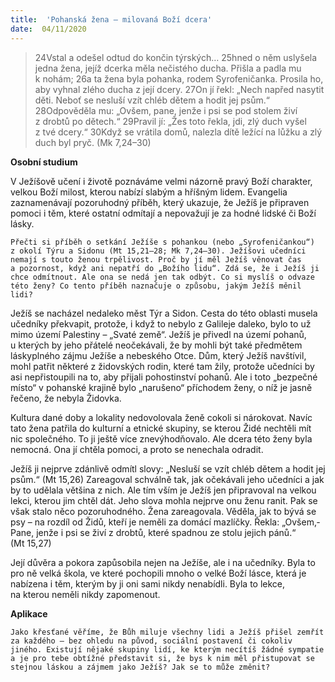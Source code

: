 ```yaml
---
title:  'Pohanská žena – milovaná Boží dcera'
date:  04/11/2020
---
```


> <p></p>
> 24Vstal a odešel odtud do končin týrských… 25hned o něm uslyšela jedna žena, jejíž dcerka měla nečistého ducha. Přišla a padla mu k nohám; 26a ta žena byla pohanka, rodem Syrofeničanka. Prosila ho, aby vyhnal zlého ducha z její dcery. 27On jí řekl: „Nech napřed nasytit děti. Neboť se nesluší vzít chléb dětem a hodit jej psům.“ 28Odpověděla mu: „Ovšem, pane, jenže i psi se pod stolem živí z drobtů po dětech.“ 29Pravil jí: „Žes toto řekla, jdi, zlý duch vyšel z tvé dcery.“ 30Když se vrátila domů, nalezla dítě ležící na lůžku a zlý duch byl pryč. (Mk 7,24–30)

**Osobní studium**

V Ježíšově učení i životě poznáváme velmi názorně pravý Boží charakter, velkou Boží milost, kterou nabízí slabým a hříšným lidem. Evangelia zaznamenávají pozoruhodný příběh, který ukazuje, že Ježíš je připraven pomoci i těm, které ostatní odmítají a nepovažují je za hodné lidské či Boží lásky.

`Přečti si příběh o setkání Ježíše s pohankou (nebo „Syrofeničankou“) z okolí Týru a Sidonu (Mt 15,21–28; Mk 7,24–30). Ježíšovi učedníci nemají s touto ženou trpělivost. Proč by jí měl Ježíš věnovat čas a pozornost, když ani nepatří do „Božího lidu“. Zdá se, že i Ježíš ji chce odmítnout. Ale ona se nedá jen tak odbýt. Co si myslíš o odvaze této ženy? Co tento příběh naznačuje o způsobu, jakým Ježíš měnil lidi?`

Ježíš se nacházel nedaleko měst Týr a Sidon. Cesta do této oblasti musela učedníky překvapit, protože, i když to nebylo z Galileje daleko, bylo to už mimo území Palestiny – „Svaté země“. Ježíš je přivedl na území pohanů, u kterých by jeho přátelé neočekávali, že by mohli být také předmětem láskyplného zájmu Ježíše a nebeského Otce. Dům, který Ježíš navštívil, mohl patřit některé z židovských rodin, které tam žily, protože učedníci by asi nepřistoupili na to, aby přijali pohostinství pohanů. Ale i toto „bezpečné místo“ v pohanské krajině bylo „narušeno“ příchodem ženy, o níž je jasně řečeno, že nebyla Židovka.

Kultura dané doby a lokality nedovolovala ženě cokoli si nárokovat. Navíc tato žena patřila do kulturní a etnické skupiny, se kterou Židé nechtěli mít nic společného. To ji ještě více znevýhodňovalo. Ale dcera této ženy byla nemocná. Ona jí chtěla pomoci, a proto se nenechala odradit.

Ježíš ji nejprve zdánlivě odmítl slovy: „Nesluší se vzít chléb dětem a hodit jej psům.“ (Mt 15,26) Zareagoval schválně tak, jak očekávali jeho učedníci a jak by to udělala většina z nich. Ale tím vším je Ježíš jen připravoval na velkou lekci, kterou jim chtěl dát. Jeho slova mohla nejprve onu ženu ranit. Pak se však stalo něco pozoruhodného. Žena zareagovala. Věděla, jak to bývá se psy – na rozdíl od Židů, kteří je neměli za domácí mazlíčky. Řekla: „Ovšem,­ Pane, jenže i psi se živí z drobtů, které spadnou ze stolu jejich pánů.“ (Mt 15,27)

Její důvěra a pokora zapůsobila nejen na Ježíše, ale i na učedníky. Byla to pro ně velká škola, ve které pochopili mnoho o velké Boží lásce, která je nabízena i těm, kterým by ji oni sami nikdy nenabídli. Byla to lekce, na kterou neměli nikdy zapomenout.

**Aplikace**

`Jako křesťané věříme, že Bůh miluje všechny lidi a Ježíš přišel zemřít za každého – bez ohledu na původ, sociální postavení či cokoliv jiného. Existují nějaké skupiny lidí, ke kterým necítíš žádné sympatie a je pro tebe obtížné představit si, že bys k nim měl přistupovat se stejnou láskou a zájmem jako Ježíš? Jak se to může změnit?`